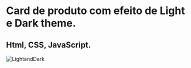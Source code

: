 # Card de produto com efeito de Light e Dark theme.

## Html, CSS, JavaScript.

![LightandDark](https://user-images.githubusercontent.com/101996367/181645803-a63ac998-e45c-47ab-a351-b714e6da40db.png)
